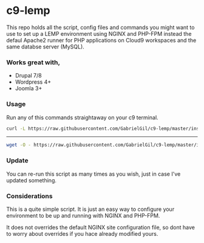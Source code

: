 # c9-lemp

This repo holds all the script, config files and commands you might want to
use to set up a LEMP environment using NGINX and PHP-FPM instead the defaul
Apache2 runner for PHP applications on Cloud9 workspaces and the same databse
server (MySQL).


### Works great with,

* Drupal 7/8
* Wordpress 4+
* Joomla 3+


### Usage

Run any of this commands straightaway on your c9 terminal.

``` bash
curl -L https://raw.githubusercontent.com/GabrielGil/c9-lemp/master/install.sh | bash
```
----
``` bash
wget -O - https://raw.githubusercontent.com/GabrielGil/c9-lemp/master/install.sh | bash
```


### Update

You can re-run this script as many times as you wish, just in case I've updated
something.


### Considerations

This is a quite simple script. It is just an easy way to configure your environment
to be up and running with NGINX and PHP-FPM.

It does not overrides the default NGINX site configuration file, so dont have to
worry about overrides if you hace already modified yours.